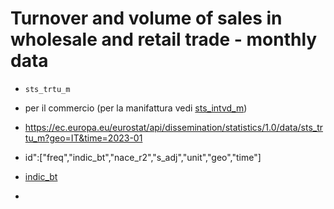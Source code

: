 # Turnover and volume of sales in wholesale and retail trade - monthly data


- `sts_trtu_m`
- per il commercio (per la manifattura vedi [sts_intvd_m](sts_intvd_m.md))
- https://ec.europa.eu/eurostat/api/dissemination/statistics/1.0/data/sts_trtu_m?geo=IT&time=2023-01
- id":["freq","indic_bt","nace_r2","s_adj","unit","geo","time"]

- [indic_bt](Github/Eurostat/md/indic_bt.md)
- 